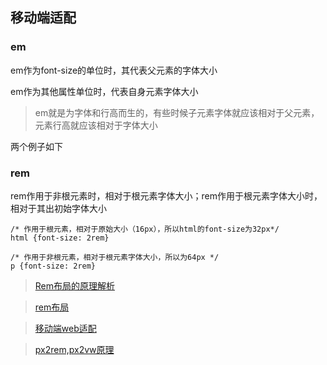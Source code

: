 ## 移动端适配

### em
em作为font-size的单位时，其代表父元素的字体大小

em作为其他属性单位时，代表自身元素字体大小

> em就是为字体和行高而生的，有些时候子元素字体就应该相对于父元素，元素行高就应该相对于字体大小

两个例子如下

### rem
rem作用于非根元素时，相对于根元素字体大小；rem作用于根元素字体大小时，相对于其出初始字体大小
```
/* 作用于根元素，相对于原始大小（16px），所以html的font-size为32px*/
html {font-size: 2rem}

/* 作用于非根元素，相对于根元素字体大小，所以为64px */
p {font-size: 2rem}
```





> [Rem布局的原理解析](https://yanhaijing.com/css/2017/09/29/principle-of-rem-layout/)

> [rem布局](https://segmentfault.com/a/1190000012225828?utm_source=tag-newest)

> [移动端web适配](https://segmentfault.com/a/1190000008767416)

> [px2rem,px2vw原理](https://segmentfault.com/a/1190000015619303)